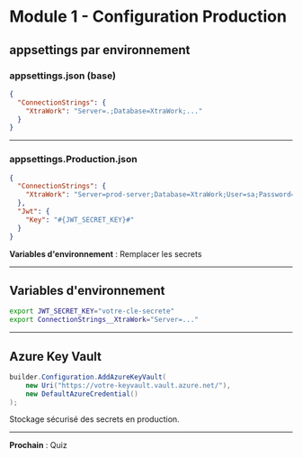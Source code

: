 # Module 1 - Configuration Production

## appsettings par environnement

### appsettings.json (base)

```json
{
  "ConnectionStrings": {
    "XtraWork": "Server=.;Database=XtraWork;..."
  }
}
```

---

### appsettings.Production.json

```json
{
  "ConnectionStrings": {
    "XtraWork": "Server=prod-server;Database=XtraWork;User=sa;Password=..."
  },
  "Jwt": {
    "Key": "#{JWT_SECRET_KEY}#"
  }
}
```

**Variables d'environnement** : Remplacer les secrets

---

## Variables d'environnement

```bash
export JWT_SECRET_KEY="votre-cle-secrete"
export ConnectionStrings__XtraWork="Server=..."
```

---

## Azure Key Vault

```csharp
builder.Configuration.AddAzureKeyVault(
    new Uri("https://votre-keyvault.vault.azure.net/"),
    new DefaultAzureCredential()
);
```

Stockage sécurisé des secrets en production.

---

**Prochain** : Quiz

